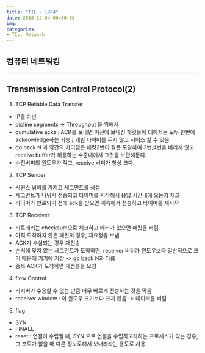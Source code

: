 ```yaml
---
title: "TIL - 1204"
date: 2018-12-04 00:00:00
img:
categories:
- TIL, Network
---
```


## 컴퓨터 네트워킹

----

## Transmission Control Protocol(2)

1.  TCP Reliable Data Transfer
- IP를 기반
- pipline segments -> Throughput 을 위해서
- cumulative acks :  ACK를 보내면 이전에 보내진 패킷들에 대해서는 모두 한번에 acknowledge하는 기능 / 개별 타이머를 두지 않고 서비스 할 수 있음
- go back N 과 약간의 차이점은 패킷2번이 잘못 도달하여 3번,4번을 버리지 않고 receive buffer가 허용하는 수준내에서 그것을 보관해둔다.
- 수진버퍼의 윈도우가 작고, receive 버퍼가 항상 크다.

2. TCP Sender
- 시퀀스 넘버를 가지고 세그먼트를 생성
- 세그먼트가 나눠서 전송되고 타이머를 시작해서 응답 시간내에 오는지 체크
- 타이머가 만료되기 전에 ack를 받으면 계속해서 전송하고 타이머를 재시작

3. TCP Receiver
- 비트에러는 checksum으로 체크하고 에러가 있으면 패킷을 버림
- 아직 도착하지 않은 패킷의 경우, 재요청을 보냄
- ACK가 부실되는 경우 재전송
- 순서에 맞지 않는 세그먼트가 도착하면, receiver 버터가 윈도우보다 일반적으로 크기 때문에 거기에 저장 -> go back N과 다름
- 중복 ACK가 도착하면 재전송을 요청

4. flow Control
- 리시버가 수용할 수 없는 만큼 너무 빠르게 전송하는 것을 막음
- receiver window : 이 윈도우 크기보다 크지 않음 -> 데이터를 버림

 5. flag
 - SYN  
 - FINALE
 - reset : 연결이 수립될 때, SYN 으로 연결을 수립하고자하는 프로세스가 있는 경우, 그 포트가 없을 때 다른 정보로해서 보내라라는 용도로 사용
